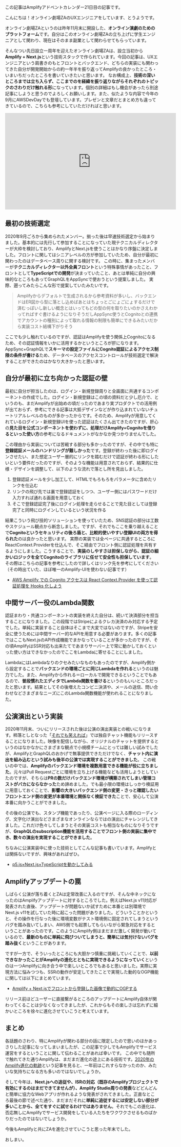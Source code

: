 <!--
title:   Amplifyと約一年半向き合ってみて
tags:    AWS,Next.js,TypeScript,amplify,za
id:      bcb94ed396ae1dc73636
private: false
-->
この記事はAmplifyアドベントカレンダー21日目の記事です。

こんにちは！オンライン劇場ZAのUXエンジニアをしています、とうようです。

オンライン劇場ZAというのは昨年11月末に開設した、**オンライン演劇のためのプラットフォーム**です。自分はこのオンライン劇場ZAの立ち上げに学生エンジニアとして関わり、現在はそのまま副業として関わらせてもらっています。

そんなつい先日設立一周年を迎えたオンライン劇場ZAは、設立当初から**Amplify + Next.js**という技術スタックで作られています。今回の記事は、UXエンジニアという肩書きのもとフロントとバックエンド、どちらの実装にも関わってきた自分が開発開始からの約一年半を振り返ってAmplifyの良かったところ・いまいちだったところを書いていきたいと思います。
なお構成上、**技術の深いところまでは立ち入らず、ここまでのを経緯を振り返りながらそれぞれのトピックのさわりだけ触れる形**になっています。個別の詳細はもし機会があったら別途記事にしようと思うのでよろしくお願いします。また、似たような内容で今年の9月にAWSDevDayでも登壇しています。プレゼンと文章だとまとめ方も違ってきているので、こちらも参考にしていただければと思います。


<iframe width="560" height="315" src="https://www.youtube.com/embed/4wC7tlLHyYw" title="YouTube video player" frameborder="0" allow="accelerometer; autoplay; clipboard-write; encrypted-media; gyroscope; picture-in-picture" allowfullscreen></iframe>


## 最初の技術選定

2020年9月ごろから集められたメンバー。揃った後は早速技術選定から始まりました。基本的には先行して参加することになっていた現テクニカルディレクターが大枠を検討しており、AmplifyとNext.jsを使うことはかなり序盤に決定しました。フロントに関してはシニアレベルの方が参加していたため、自分が最初に関わったのはデータベース周りに関する検討です。
この時に、集まったメンバーが**テクニカルディレクター以外全員フロント**という特殊事情があったこと、フロントとして**TypeScriptでの開発**が決まっていたこと、あとは単純に自分の興味的なところもあってGraphQLをAppSyncで使おうという提案しました。
実際、遡ってみたらこんな形で提案していたみたいです。

> Amplifyからデフォルトで生成されるから参考資料が多いし、バックエンドはER図から型に落とし込めばあとはちょっとごにょごにょするだけで済むっぽいし新しい概念とはいってもどの型の何を取りたいのかさえわかってればすぐ書けるようになりそうだしAppSync使うとCognitoとの連携でアカウントの種別によって取れる情報の制限も簡単にできるみたいだから実装コスト結構下がりそう

ここでも少し触れているのですが、認証はAmplifyを使う関係上Cognitoになるため、その認証情報をいかに活用するかというところが肝になります。AppSync+GraphQLで**スキーマの設定ファイルにCognito認証によるアクセス制限の条件が書ける**ため、データベースのアクセスコントロールが技術選定で解決することができたのはかなり大きかったと思います。

## 自分が最初に立ち向かった認証の壁

最初に自分が担当したのは、ログイン・新規登録周りと全画面に共通するコンポーネントの作成でした。ログイン・新規登録はこの頃の資料だと少し厄介で、というのも、まだAmplifyが出始めの頃だったのであまり実プロダクトでの活用例が出ておらず、参考にできる記事は大抵デザインなどが作り込まれていないチュートリアルレベルのものが多かったからです。そのため、Amplifyが用意してくれているログイン・新規登録UIを使った認証はたくさん出てきたのですが、肝心の**見た目を公式コンポーネントを使わずに、処理だけAmplify+Cognitoを借りるといった使い方**の参考になるドキュメントがなかなか見つかりませんでした。

この理由から実装については苦戦する部分も多かったのですが、その中でも特に**登録認証メールのハンドリングが難しかった**です。登録が終わった後に即ログインさせたい、また想定ユーザー層的にリンクを踏むだけで認証が終わる形にしたいという要件だったのですが、そのような機能は用意されておらず、結果的に仕様・デザインを調整して、以下のような流れで落とし所を見出しました。

1. 登録認証メールを少し加工して、HTMLでもろもろをパラメータに含めたリンクを仕込む
1. リンクの飛び先では裏で登録認証をしつつ、ユーザー側にはパスワードだけ入力すれば通れる画面を用意しておく
1. そこで登録認証完了後にログイン処理を走らせることで見た目としては登録完了と同時にログインしているという状況を作る

結果こういう飛び技的ソリューションを使っていたため、SNS認証の部分は工数やスケジュール観点から断念しました。ですが、それでもここを乗り越えることで**Cognitoというセキュリティの後ろ盾と、比較的使いやすい登録UIの両方を得られた**のは良かったと思います。
実際の実装では全ページに共通するところにReactContext.Providerを仕込んで、そこ経由でフロント側に認証処理を共有するようにしました。こうすることで、**実装のしやすさは担保しながら、認証の細かいロジックを全てCognitoのライブラリに任せて安全性も担保しています**。
その際はこちらの記事を参考にしたので詳しくはリンク先を参考にしてください（その時出ていた、ほぼ唯一のAmplify-UIを使わない記事です）

- [AWS Amplify での Cognito アクセスは React Context.Provider を使って認証処理を Hooks 化しよう](https://qiita.com/G-awa/items/99cb84c62fcd113943a6)

## 中間サーバー役のLambda関数

認証まわり・共通コンポーネントの実装を終えた自分は、続いて決済部分を担当することになりました。この段階ではStripeによるクレカ決済のみ対応する予定でした。単純に実装すること自体はそこまで大変ではないのですが、Stripeを安全に使うためには中間サーバー的なAPIを用意する必要があります。多くの記事ではここもNext.jsのAPI作成機能でまかなっていることが多かったのですが、その頃AmplifyはSSR対応も出来たてであまりサーバー上で常に動かしておくといった使い方はできなかったのでここをLambdaに寄せることにしました。

LambdaにはLambdaなりのクセみたいなものもあったのですが、Amplify側から設定することで**バックエンドの環境ごとに同じLambdaを作れる**というのは魅力でした。また、Amplifyから作れる＝ローカルで開発できるということでもあるので、**普段慣れたエディタでLambda関数を書ける**というのもいいところだったと思います。結果としてその後増えたコンビニ決済や、メールの送信、問い合わせなどさまざまなニーズにこのLambda関数機能が使われることになりました。

## 公演演出という実装

2020年11月末、ついにリリースされた後は公演の演出実装との戦いになります。柿落としとなった「[それでも笑えれば](https://no.meets.ltd/soredemo/)」では独自チャット機能もリリースすることになりました。映像を配信しながら、オリジナルのチャットを提供するというのはなかなかにさまざまな観点で小規模チームにとっては難しい試みでしたが、AmplifyとGraphQLのおかげで無事提供できただけでなく、**チャット内に演出を組み込むという試みも後半の公演では実現することができました**。
この戦いの中では、**Amplifyのバックエンド環境を複数用意できる機能が役に立ちました**。元々はPull Requestごとに環境を立ち上げる機能なども活用しようとしていたのですが、そちらは**PRの数だけバックエンド環境が構築されてしまい管理コストがバカにならなかった**ため諦めました。でも最小限の環境はしっかり検証用に用意しておくことで、**影響の大きいバックエンド側の変更・さっと確認したいフロントエンド側の変更が本番環境と関係なく検証できた**ことで、安心して公演本番に向かうことができました。

その後の公演でも、スタンプ機能であったり、公演ページに入る際のローディング、文字化け演出などさまざまなオンラインならではの演出にチャレンジしてきました。これだけ色々してしまうとその実装コストも相当なものになりそうですが、**GraphQLのsubscription機能を活用することでフロント側の実装に集中でき、数々の演出を実現することができました**。

ちなみに公演実装中に使った技術としてこんな記事も書いています。Amplifyとは関係ないですが、興味があればぜひ。

- [p5.js×Next.js×TypeScriptを動かしてみる](f1051ad66520a13274a1.md)

## Amplifyアップデートの罠

しばらく公演が落ち着くとZAは定常改善に入るのですが、そんな中ネックになったのはAmplifyアップデートに対するところでした。例えばNext.js v11対応が発表された直後、アップデートが問題ないか試すために本番とは別環境でNext.js v11を試していた時に起こった問題がありました。どういうことかというと、その操作を行なった後に環境変数がテスト環境側に固定されてしまうというバグを踏み抜いてしまい、AWS側でも起票してもらいながら緊急対応をするということがあったのです。このようにAmplify側はまだまだ激しく開発が動いているので、**最新のものに単純に飛びついてしまうと、簡単には気付けないバグを踏み抜く**ということがあります。

ですが一方で、そういったところにも大胆かつ慎重に挑戦していくことで、**以前できなかったことがAmplifyの進化とともに実現できるようになっていく**というのは一つAmplifyに向き合う中で楽しいところでもあると思いました。実際に実現方法に悩みつつも、SSRの動作が安定してきたことで実現した動的なOGP機能に関しては以下にまとめています。

- [Amplify + Next.jsでフロントから登録した画像で動的にOGPする](039829405d39a1f3f8fc.md)

リリース前ほどユーザーに直接繋がるところのアップデートにAmplify自体が関わってくることは少なくなってきましたが、これからもその楽しさは忘れずに細かいところを徐々に進化させていこうと考えています。

## まとめ

各話題のさわり、特にAmplifyが関わる部分の話に限定したので思いのほかあっさりした記事になってしまいましたが、この記事で少しでもAmplifyでサービス運営をするということに関して伝わることがあれば幸いです。
この中でも随所で触れてきた通りAmplifyは、まだまだ進化の途上にある技術です。[2020年のAmplify進化の軌跡](https://qiita.com/yshd/items/69012f7a610edda4cdfc)という記事を見ると、一年前はこれすらなかったのか、みたいな気持ちになる方も多いのではないでしょうか。

そして今年は、**Next.jsへの追従や、ISRの対応（既存のAmplifyプロジェクトで有効にするのはまだできてませんが）、Amplify Studio周りの発表**などどんどんと簡単に協力なWebアプリが作れるような発表がされてきました。正直なところ最後の節で述べた通り、まだまだそれに**単純に追従するには安定しない部分が多いことから、全てをすぐに試せるわけではありません**。それでもこの進化は、否応無しにAmplifyでサービス開発をしている人たちをワクワクさせるものばかりだったのではないでしょうか。

今後もAmplifyと共にZAを進化させていこうと思った年末でした。

おしまい。